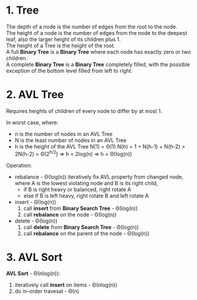 # 1. Tree
The depth of a node is the number of edges from the root to the node.  
The height of a node is the number of edges from the node to the deepest leaf, also the larger height of its children plus 1.  
The height of a Tree is the height of the root.  
A full **Binary Tree** is a **Binary Tree** where each node has exactly zero or two children.  
A complete **Binary Tree** is a **Binary Tree** completely filled, with the possible exception of the bottom level filled from left to right.

# 2. AVL Tree
Requires heights of children of every node to differ by at most 1.

In worst case, where:
* n is the number of nodes in an AVL Tree
* N is the least number of nodes in an AVL Tree
* h is the height of the AVL Tree
N(1) = Θ(1)
N(h) = 1 + N(h-1) + N(h-2) > 2N(h-2) = Θ(2<sup>h/2</sup>)
=> h < 2log(n)
=> h = Θ(log(n))

Operation:
* rebalance - Θ(log(n))
  iteratively fix AVL property from changed node, where A is the lowest violating node and B is its right child,
  * if B is right heavy or balanced, right rotate A
  * else if B is left heavy, right rotate B and left rotate A
* insert - Θ(log(n))
  1. call **insert** from **Binary Search Tree** - Θ(log(n))
  2. call **rebalance** on the node - Θ(log(n))
* delete - Θ(log(n))
  1. call **delete** from **Binary Search Tree** - Θ(log(n))
  2. call **rebalance** on the parent of the node - Θ(log(n))

# 3. AVL Sort
**AVL Sort** - Θ(nlog(n)):
1. iteratively call **insert** on items - Θ(nlog(n))
2. do in-order travesal - Θ(n)
